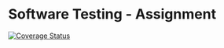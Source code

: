 # Software Testing - Assignment

[![Coverage Status](https://coveralls.io/repos/github/vasenju/st_assignment/badge.svg)](https://coveralls.io/github/vasenju/st_assignment)
